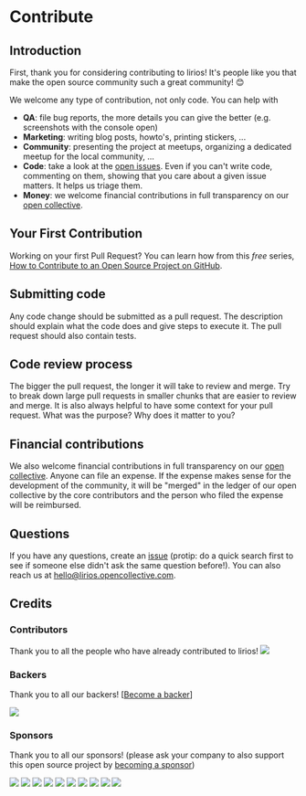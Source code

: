 # Contribute

## Introduction

First, thank you for considering contributing to lirios! It's people like you that make the open source community such a great community! 😊

We welcome any type of contribution, not only code. You can help with 
- **QA**: file bug reports, the more details you can give the better (e.g. screenshots with the console open)
- **Marketing**: writing blog posts, howto's, printing stickers, ...
- **Community**: presenting the project at meetups, organizing a dedicated meetup for the local community, ...
- **Code**: take a look at the [open issues](issues). Even if you can't write code, commenting on them, showing that you care about a given issue matters. It helps us triage them.
- **Money**: we welcome financial contributions in full transparency on our [open collective](https://opencollective.com/lirios).

## Your First Contribution

Working on your first Pull Request? You can learn how from this *free* series, [How to Contribute to an Open Source Project on GitHub](https://egghead.io/series/how-to-contribute-to-an-open-source-project-on-github).

## Submitting code

Any code change should be submitted as a pull request. The description should explain what the code does and give steps to execute it. The pull request should also contain tests.

## Code review process

The bigger the pull request, the longer it will take to review and merge. Try to break down large pull requests in smaller chunks that are easier to review and merge.
It is also always helpful to have some context for your pull request. What was the purpose? Why does it matter to you?

## Financial contributions

We also welcome financial contributions in full transparency on our [open collective](https://opencollective.com/lirios).
Anyone can file an expense. If the expense makes sense for the development of the community, it will be "merged" in the ledger of our open collective by the core contributors and the person who filed the expense will be reimbursed.

## Questions

If you have any questions, create an [issue](issue) (protip: do a quick search first to see if someone else didn't ask the same question before!).
You can also reach us at hello@lirios.opencollective.com.

## Credits

### Contributors

Thank you to all the people who have already contributed to lirios!
<a href="graphs/contributors"><img src="https://opencollective.com/lirios/contributors.svg?width=890" /></a>


### Backers

Thank you to all our backers! [[Become a backer](https://opencollective.com/lirios#backer)]

<a href="https://opencollective.com/lirios#backers" target="_blank"><img src="https://opencollective.com/lirios/backers.svg?width=890"></a>


### Sponsors

Thank you to all our sponsors! (please ask your company to also support this open source project by [becoming a sponsor](https://opencollective.com/lirios#sponsor))

<a href="https://opencollective.com/lirios/sponsor/0/website" target="_blank"><img src="https://opencollective.com/lirios/sponsor/0/avatar.svg"></a>
<a href="https://opencollective.com/lirios/sponsor/1/website" target="_blank"><img src="https://opencollective.com/lirios/sponsor/1/avatar.svg"></a>
<a href="https://opencollective.com/lirios/sponsor/2/website" target="_blank"><img src="https://opencollective.com/lirios/sponsor/2/avatar.svg"></a>
<a href="https://opencollective.com/lirios/sponsor/3/website" target="_blank"><img src="https://opencollective.com/lirios/sponsor/3/avatar.svg"></a>
<a href="https://opencollective.com/lirios/sponsor/4/website" target="_blank"><img src="https://opencollective.com/lirios/sponsor/4/avatar.svg"></a>
<a href="https://opencollective.com/lirios/sponsor/5/website" target="_blank"><img src="https://opencollective.com/lirios/sponsor/5/avatar.svg"></a>
<a href="https://opencollective.com/lirios/sponsor/6/website" target="_blank"><img src="https://opencollective.com/lirios/sponsor/6/avatar.svg"></a>
<a href="https://opencollective.com/lirios/sponsor/7/website" target="_blank"><img src="https://opencollective.com/lirios/sponsor/7/avatar.svg"></a>
<a href="https://opencollective.com/lirios/sponsor/8/website" target="_blank"><img src="https://opencollective.com/lirios/sponsor/8/avatar.svg"></a>
<a href="https://opencollective.com/lirios/sponsor/9/website" target="_blank"><img src="https://opencollective.com/lirios/sponsor/9/avatar.svg"></a>

<!-- This `CONTRIBUTING.md` is based on @nayafia's template https://github.com/nayafia/contributing-template -->